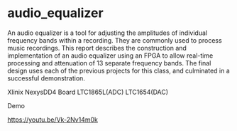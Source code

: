 # audio_equalizer
An audio equalizer is a tool for adjusting the amplitudes of individual frequency bands within a recording. They are commonly used to process music recordings. This report describes the construction and implementation of an audio equalizer using an FPGA to allow real-time processing and attenuation of 13 separate frequency bands. The final design uses each of the previous projects for this class, and culminated in a successful demonstration.

Xlinix NexysDD4 Board
LTC1865L(ADC)
LTC1654(DAC)

Demo

https://youtu.be/Vk-2Nv14m0k
